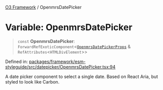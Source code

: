 [O3 Framework](../API.md) / OpenmrsDatePicker

# Variable: OpenmrsDatePicker

> `const` **OpenmrsDatePicker**: `ForwardRefExoticComponent`\<[`OpenmrsDatePickerProps`](../interfaces/OpenmrsDatePickerProps.md) & `RefAttributes`\<`HTMLDivElement`\>\>

Defined in: [packages/framework/esm-styleguide/src/datepicker/OpenmrsDatePicker.tsx:94](https://github.com/UjjawalPrabhat/openmrs-esm-core/blob/main/packages/framework/esm-styleguide/src/datepicker/OpenmrsDatePicker.tsx#L94)

A date picker component to select a single date. Based on React Aria, but styled to look like Carbon.
